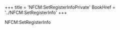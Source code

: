 +++
title = 'NFCM:SetRegisterInfoPrivate'
BookHref = '../NFCM:SetRegisterInfo'
+++

NFCM:SetRegisterInfo
